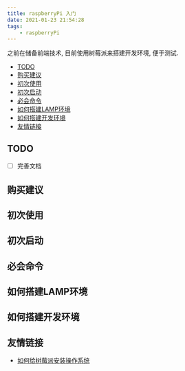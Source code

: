 ```yaml
---
title: raspberryPi 入门
date: 2021-01-23 21:54:28
tags:
    - raspberryPi
---
```


之前在储备前端技术, 目前使用树莓派来搭建开发环境, 便于测试.

<!-- more -->

- [TODO](#todo)
- [购买建议](#购买建议)
- [初次使用](#初次使用)
- [初次启动](#初次启动)
- [必会命令](#必会命令)
- [如何搭建LAMP环境](#如何搭建lamp环境)
- [如何搭建开发环境](#如何搭建开发环境)
- [友情链接](#友情链接)

## TODO

- [ ] 完善文档

## 购买建议

## 初次使用

## 初次启动

## 必会命令

## 如何搭建LAMP环境

## 如何搭建开发环境

## 友情链接

- [如何给树莓派安装操作系统](https://zhuanlan.zhihu.com/p/59027897)